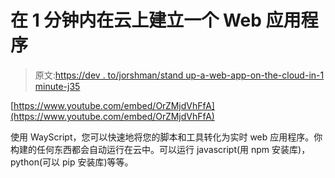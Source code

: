 # 在 1 分钟内在云上建立一个 Web 应用程序

> 原文:[https://dev . to/jorshman/stand up-a-web-app-on-the-cloud-in-1 minute-j35](https://dev.to/jorshman/standup-a-web-app-on-the-cloud-in-1-minute-j35)

[https://www.youtube.com/embed/OrZMjdVhFfA](https://www.youtube.com/embed/OrZMjdVhFfA)

使用 WayScript，您可以快速地将您的脚本和工具转化为实时 web 应用程序。你构建的任何东西都会自动运行在云中。可以运行 javascript(用 npm 安装库)，python(可以 pip 安装库)等等。
